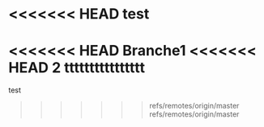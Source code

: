 <<<<<<< HEAD
test
=======
<<<<<<< HEAD
Branche1 
<<<<<<< HEAD
2
tttttttttttttttt
=======
test
>>>>>>> refs/remotes/origin/master
>>>>>>> refs/remotes/origin/master
